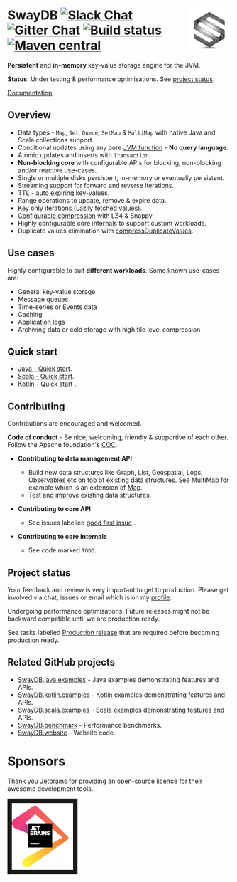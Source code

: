 # <img src="docs/logo.png" align = "right"/> SwayDB [![Slack Chat][slack-badge]][slack-link] [![Gitter Chat][gitter-badge]][gitter-link] [![Build status][build-badge]][build-link] [![Maven central][maven-badge]][maven-link]

[gitter-badge]: https://badges.gitter.im/Join%20Chat.svg

[gitter-link]: https://gitter.im/SwayDB-chat/Lobby

[slack-badge]: https://img.shields.io/badge/slack-join%20chat-e01563.svg

[slack-link]: https://join.slack.com/t/swaydb/shared_invite/enQtNzI1NzM1NTA0NzQxLTJiNjRhMDg2NGQ3YzBkNGMxZGRmODlkN2M3MWEwM2U2NWY1ZmU5OWEyYTgyN2ZhYjlhNjdlZTM3YWJjMGZmNzQ

[maven-badge]: https://img.shields.io/maven-central/v/io.swaydb/swaydb_2.12.svg

[maven-link]: https://search.maven.org/search?q=g:io.swaydb%20AND%20a:swaydb_2.12

[build-badge]: https://github.com/simerplaha/SwayDB/workflows/Build/badge.svg

[build-link]: https://github.com/simerplaha/SwayDB/actions

**Persistent** and **in-memory** key-value storage engine for the JVM.

**Status**: Under testing & performance optimisations. See [project status](#Project-status).

[Documentation](http://swaydb.io)

## Overview

- Data types - `Map`, `Set`, `Queue`, `SetMap` & `MultiMap` with native Java and Scala collections support.
- Conditional updates using any pure [JVM function](http://swaydb.io/api/pure-functions/?language=java) - **No query
  language**.
- Atomic updates and inserts with `Transaction`.
- **Non-blocking core** with configurable APIs for blocking, non-blocking and/or reactive use-cases.
- Single or multiple disks persistent, in-memory or eventually persistent.
- Streaming support for forward and reverse iterations.
- TTL - auto [expiring](http://www.swaydb.io/api/write/expire/) key-values.
- Range operations to update, remove & expire data.
- Key only iterations (Lazily fetched values).
- [Configurable compression](http://swaydb.io/configuration/compressions/?language=scala) with LZ4 & Snappy
- Highly configurable core internals to support custom workloads.
- Duplicate values elimination
  with [compressDuplicateValues](http://swaydb.io/configuration/valuesConfig/?language=scala).

## Use cases

Highly configurable to suit **different workloads**. Some known use-cases are:

- General key-value storage
- Message queues
- Time-series or Events data
- Caching
- Application logs
- Archiving data or cold storage with high file level compression

## Quick start

- [Java - Quick start](http://swaydb.io/quick-start/?language=java&data-type=map&functions=off).
- [Scala - Quick start](http://swaydb.io/quick-start/?language=scala&data-type=map&functions=off).
- [Kotlin - Quick start](https://github.com/simerplaha/SwayDB.kotlin.examples/blob/master/src/main/kotlin/quickstart/QuickStartMapSimple.kt)
  .

## Contributing

Contributions are encouraged and welcomed.

**Code of conduct** - Be nice, welcoming, friendly & supportive of each other. Follow the Apache
foundation's [COC](https://www.apache.org/foundation/policies/conduct.html).

- **Contributing to data management API**
    - Build new data structures like Graph, List, Geospatial, Logs, Observables etc on top of existing data structures.
      See [MultiMap](https://github.com/simerplaha/SwayDB/blob/master/swaydb/src/main/scala/swaydb/MultiMap.scala) for
      example which is an extension
      of [Map](https://github.com/simerplaha/SwayDB/blob/master/swaydb/src/main/scala/swaydb/Map.scala).
    - Test and improve existing data structures.

- **Contributing to core API**
    - See issues
      labelled [good first issue](https://github.com/simerplaha/SwayDB/issues?q=is%3Aissue+is%3Aopen+label%3A%22good+first+issue%22)
      .

- **Contributing to core internals**
    - See code marked `TODO`.

## Project status

Your feedback and review is very important to get to production. Please get involved via chat, issues or email which is
on my [profile](https://github.com/simerplaha).

Undergoing performance optimisations. Future releases might not be backward compatible until we are production ready.

See tasks labelled [Production release](https://github.com/simerplaha/SwayDB/labels/Production%20release)
that are required before becoming production ready.

## Related GitHub projects

- [SwayDB.java.examples](https://github.com/simerplaha/SwayDB.java.examples) - Java examples demonstrating features and
  APIs.
- [SwayDB.kotlin.examples](https://github.com/simerplaha/SwayDB.kotlin.examples) - Kotlin examples demonstrating
  features and APIs.
- [SwayDB.scala.examples](https://github.com/simerplaha/SwayDB.scala.examples) - Scala examples demonstrating features
  and APIs.
- [SwayDB.benchmark](https://github.com/simerplaha/SwayDB.benchmark) - Performance benchmarks.
- [SwayDB.website](https://github.com/simerplaha/SwayDB.website) - Website code.

# Sponsors

Thank you Jetbrains for providing an open-source licence for their awesome development tools.

<a href="https://www.jetbrains.com/?from=SwayDB" target="_blank"><img src="/docs/jetbrains.png"
alt="Jetbrains support" height="150" border="10" /></a>
